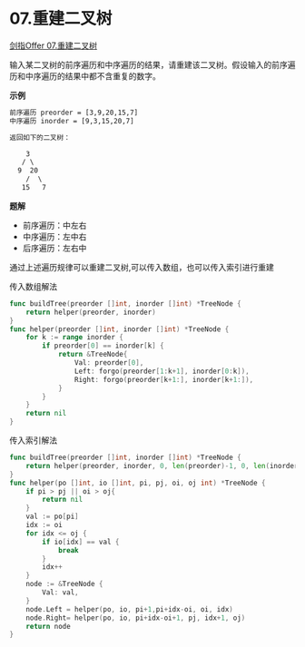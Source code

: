 # 07.重建二叉树 <div id="07" />
[剑指Offer 07.重建二叉树](https://leetcode-cn.com/problems/zhong-jian-er-cha-shu-lcof/)

输入某二叉树的前序遍历和中序遍历的结果，请重建该二叉树。假设输入的前序遍历和中序遍历的结果中都不含重复的数字。

**示例**
```html
前序遍历 preorder = [3,9,20,15,7]
中序遍历 inorder = [9,3,15,20,7]

返回如下的二叉树：

    3
   / \
  9  20
    /  \
   15   7
```

**题解**

- 前序遍历：中左右
- 中序遍历：左中右
- 后序遍历：左右中

通过上述遍历规律可以重建二叉树,可以传入数组，也可以传入索引进行重建

传入数组解法
```go
func buildTree(preorder []int, inorder []int) *TreeNode {
    return helper(preorder, inorder)
}
func helper(preorder []int, inorder []int) *TreeNode {
    for k := range inorder {
        if preorder[0] == inorder[k] {
            return &TreeNode{
                Val: preorder[0],
                Left: forgo(preorder[1:k+1], inorder[0:k]),
                Right: forgo(preorder[k+1:], inorder[k+1:]),
            }
        }
    }
    return nil
}
```
传入索引解法
```go
func buildTree(preorder []int, inorder []int) *TreeNode {
    return helper(preorder, inorder, 0, len(preorder)-1, 0, len(inorder))
}
func helper(po []int, io []int, pi, pj, oi, oj int) *TreeNode {
    if pi > pj || oi > oj{
        return nil
    }
    val := po[pi]
    idx := oi
    for idx <= oj {
        if io[idx] == val {
            break
        }
        idx++
    }
    node := &TreeNode {
        Val: val,
    }
    node.Left = helper(po, io, pi+1,pi+idx-oi, oi, idx)
    node.Right= helper(po, io, pi+idx-oi+1, pj, idx+1, oj)
    return node
}
```
